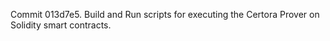 Commit 013d7e5.                    Build and Run scripts for executing the Certora Prover on Solidity smart contracts.